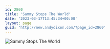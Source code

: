 ```yaml
---
id: 2860
title: 'Sammy Stops The World'
date: '2023-03-17T13:45:34+00:00'
layout: page
guid: 'http://new.andydixon.com/?page_id=2860'
---
```


![Sammy Stops The World](https://i0.wp.com/assets.g8x2.ldn.idrivee2-23.com/posters/Sammy%20Stops%20The%20World%2001.jpg?w=1200&ssl=1 "Sammy Stops The World")